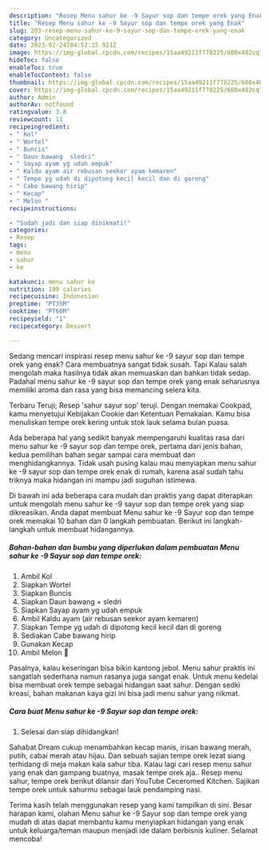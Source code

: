 ```yaml
---
description: "Resep Menu sahur ke -9 Sayur sop dan tempe orek yang Enak"
title: "Resep Menu sahur ke -9 Sayur sop dan tempe orek yang Enak"
slug: 203-resep-menu-sahur-ke-9-sayur-sop-dan-tempe-orek-yang-enak
category: Uncategorized
date: 2023-02-24T04:52:15.921Z
image: https://img-global.cpcdn.com/recipes/15aa49211f778225/680x482cq70/menu-sahur-ke-9-sayur-sop-dan-tempe-orek-foto-resep-utama.jpg
hideToc: false
enableToc: true
enableTocContent: false
thumbnail: https://img-global.cpcdn.com/recipes/15aa49211f778225/680x482cq70/menu-sahur-ke-9-sayur-sop-dan-tempe-orek-foto-resep-utama.jpg
cover: https://img-global.cpcdn.com/recipes/15aa49211f778225/680x482cq70/menu-sahur-ke-9-sayur-sop-dan-tempe-orek-foto-resep-utama.jpg
author: Admin
authorAv: notfound
ratingvalue: 3.8
reviewcount: 11
recipeingredient:
- " Kol"
- " Wortel"
- " Buncis"
- " Daun bawang  sledri"
- " Sayap ayam yg udah empuk"
- " Kaldu ayam air rebusan seekor ayam kemaren"
- " Tempe yg udah di dipotong kecil kecil dan di goreng"
- " Cabe bawang hirip"
- " Kecap"
- " Melon "
recipeinstructions:

- "Sudah jadi dan siap dinikmati!"
categories:
- Resep
tags:
- menu
- sahur
- ke

katakunci: menu sahur ke 
nutrition: 199 calories
recipecuisine: Indonesian
preptime: "PT35M"
cooktime: "PT60M"
recipeyield: "1"
recipecategory: Dessert

---
```



Sedang mencari inspirasi resep menu sahur ke -9 sayur sop dan tempe orek yang enak? Cara membuatnya sangat tidak susah. Tapi Kalau salah mengolah maka hasilnya tidak akan memuaskan dan bahkan tidak sedap. Padahal menu sahur ke -9 sayur sop dan tempe orek yang enak seharusnya memiliki aroma dan rasa yang bisa memancing selera kita.


Terbaru Teruji; Resep &#39;sahur sayur sop&#39; teruji. Dengan memakai Cookpad, kamu menyetujui Kebijakan Cookie dan Ketentuan Pemakaian. Kamu bisa menuliskan tempe orek kering untuk stok lauk selama bulan puasa.

Ada beberapa hal yang sedikit banyak mempengaruhi kualitas rasa dari menu sahur ke -9 sayur sop dan tempe orek, pertama dari jenis bahan, kedua pemilihan bahan segar sampai cara membuat dan menghidangkannya. Tidak usah pusing kalau mau menyiapkan menu sahur ke -9 sayur sop dan tempe orek enak di rumah, karena asal sudah tahu triknya maka hidangan ini mampu jadi suguhan istimewa.


Di bawah ini ada beberapa cara mudah dan praktis yang dapat diterapkan untuk mengolah menu sahur ke -9 sayur sop dan tempe orek yang siap dikreasikan. Anda dapat membuat Menu sahur ke -9 Sayur sop dan tempe orek memakai 10 bahan dan 0 langkah pembuatan. Berikut ini langkah-langkah untuk membuat hidangannya.

<!--inarticleads1-->

##### Bahan-bahan dan bumbu yang diperlukan dalam pembuatan Menu sahur ke -9 Sayur sop dan tempe orek:

1. Ambil  Kol
1. Siapkan  Wortel
1. Siapkan  Buncis
1. Siapkan  Daun bawang + sledri
1. Siapkan  Sayap ayam yg udah empuk
1. Ambil  Kaldu ayam (air rebusan seekor ayam kemaren)
1. Siapkan  Tempe yg udah di dipotong kecil kecil dan di goreng
1. Sediakan  Cabe bawang hirip
1. Gunakan  Kecap
1. Ambil  Melon 🍈


Pasalnya, kalau keseringan bisa bikin kantong jebol. Menu sahur praktis ini sangatlah sederhana namun rasanya juga sangat enak. Untuk menu kedelai bisa membuat orek tempe sebagai hidangan saat sahur. Dengan sedki kreasi, bahan makanan kaya gizi ini bisa jadi menu sahur yang nikmat. 

<!--inarticleads2-->

##### Cara buat Menu sahur ke -9 Sayur sop dan tempe orek:


1. Selesai dan siap dihidangkan!

Sahabat Dream cukup menambahkan kecap manis, irisan bawang merah, putih, cabai merah atau hijau. Dan sebuah sajian tempe orek lezat siang terhidang di meja makan kala sahur tiba. Kalau lagi cari resep menu sahur yang enak dan gampang buatnya, masak tempe orek aja.. Resep menu sahur, tempe orek berikut dilansir dari YouTube Ceceromed Kitchen. Sajikan tempe orek untuk sahurmu sebagai lauk pendamping nasi. 

Terima kasih telah menggunakan resep yang kami tampilkan di sini. Besar harapan kami, olahan Menu sahur ke -9 Sayur sop dan tempe orek yang mudah di atas dapat membantu kamu menyiapkan hidangan yang enak untuk keluarga/teman maupun menjadi ide dalam berbisnis kuliner. Selamat mencoba!
